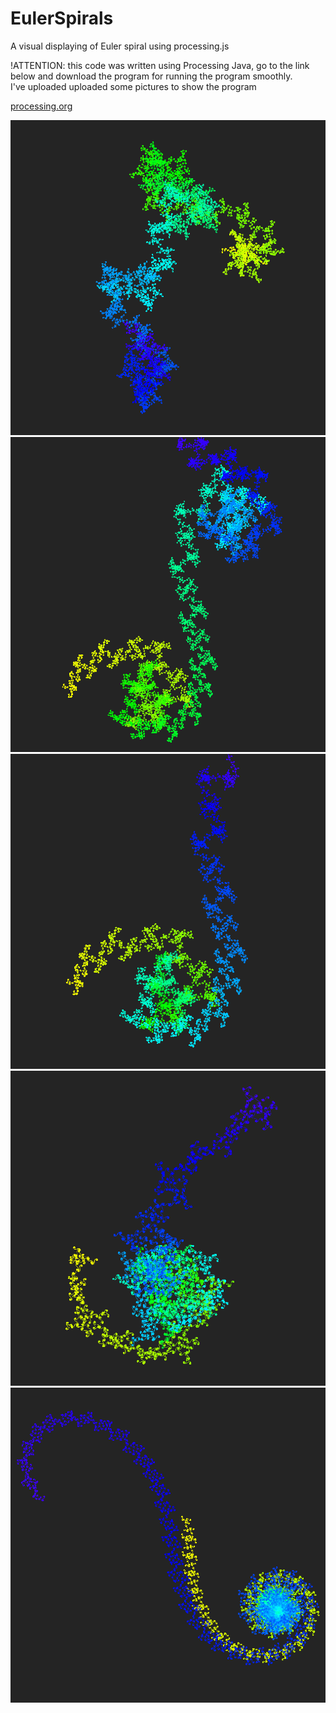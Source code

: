# EulerSpirals
A visual displaying of Euler spiral using processing.js
<p>!ATTENTION: this code was written using Processing Java, go to the link below and download the program for running the program smoothly.</br>I've uploaded uploaded some pictures to show the program</p>
<a href="processing.org">processing.org</a>
<p></p>
<img src="EulerSpiral_number1000000_angle=0.69_length=0.6.png" alt="iteration=1000000 angle=0.69 length=0.6">
<img src="EulerSpiral_number1100000_angle=-0.87_length=0.6.png" alt="iteration=1100000 angle=-0.87 length=0.6">
<img src="EulerSpiral_number600000_angle=-0.87_length=0.7.png" alt="iteration=600000 angle=-0.87 length=0.7">
<img src="EulerSpiral_number800000_angle=-0.35_length=0.8.png" alt="iteration=800000 angle=-0.35 length=0.8">
<img src="EulerSpiral_number800000_angle=1.13_length=0.9.png" alt="iteration=800000 angle=1.13 length=0.9">
